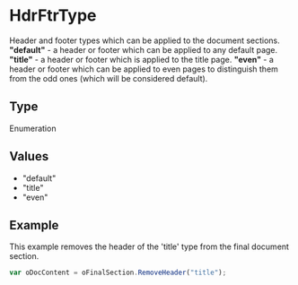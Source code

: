 # HdrFtrType

Header and footer types which can be applied to the document sections.
**"default"** - a header or footer which can be applied to any default page.
**"title"** - a header or footer which is applied to the title page.
**"even"** - a header or footer which can be applied to even pages to distinguish them from the odd ones (which will be considered default).

## Type

Enumeration

## Values

- "default"
- "title"
- "even"


## Example

This example removes the header of the 'title' type from the final document section.

```javascript
var oDocContent = oFinalSection.RemoveHeader("title");
```
